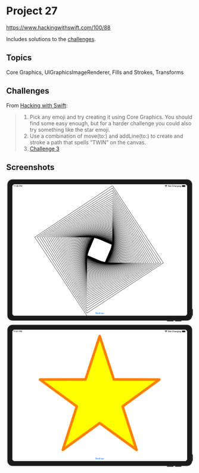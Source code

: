 # Project 27

https://www.hackingwithswift.com/100/88

Includes solutions to the [challenges](https://www.hackingwithswift.com/read/27/7/wrap-up).

## Topics

Core Graphics, UIGraphicsImageRenderer, Fills and Strokes, Transforms

## Challenges

From [Hacking with Swift](https://www.hackingwithswift.com/read/27/7/wrap-up):
>1. Pick any emoji and try creating it using Core Graphics. You should find some easy enough, but for a harder challenge you could also try something like the star emoji.
>2. Use a combination of move(to:) and addLine(to:) to create and stroke a path that spells “TWIN” on the canvas.
>3. [Challenge 3](../53-Project27-Challenge3)

## Screenshots

![screenshot1](screenshots/screen01.png)
![screenshot2](screenshots/screen02.png)
